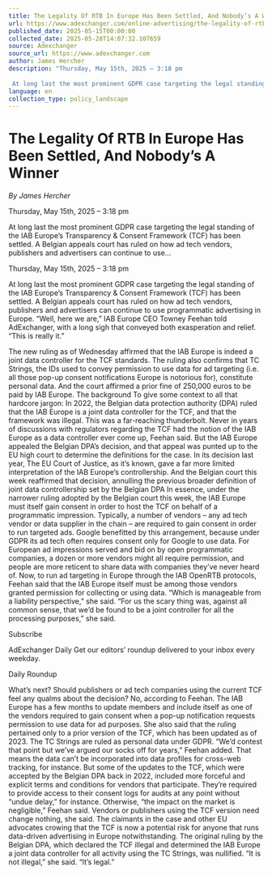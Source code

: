 ```yaml
---
title: The Legality Of RTB In Europe Has Been Settled, And Nobody’s A Winner
url: https://www.adexchanger.com/online-advertising/the-legality-of-rtb-in-europe-has-been-settled-and-nobodys-a-winner/
published_date: 2025-05-15T00:00:00
collected_date: 2025-05-28T14:07:32.107659
source: Adexchanger
source_url: https://www.adexchanger.com
author: James Hercher
description: "Thursday, May 15th, 2025 – 3:18 pm 
 
 At long last the most prominent GDPR case targeting the legal standing of the IAB Europe’s Transparency &amp; Consent Framework (TCF) has been settled. A Belgian appeals court has ruled on how ad tech vendors, publishers and advertisers can continue to use..."
language: en
collection_type: policy_landscape
---
```


# The Legality Of RTB In Europe Has Been Settled, And Nobody’s A Winner

*By James Hercher*

Thursday, May 15th, 2025 – 3:18 pm 
 
 At long last the most prominent GDPR case targeting the legal standing of the IAB Europe’s Transparency &amp; Consent Framework (TCF) has been settled. A Belgian appeals court has ruled on how ad tech vendors, publishers and advertisers can continue to use...

Thursday, May 15th, 2025 – 3:18 pm 
 
 At long last the most prominent GDPR case targeting the legal standing of the IAB Europe’s Transparency &amp; Consent Framework (TCF) has been settled. A Belgian appeals court has ruled on how ad tech vendors, publishers and advertisers can continue to use programmatic advertising in Europe. 
 “Well, here we are,” IAB Europe CEO Towney Feehan told AdExchanger, with a long sigh that conveyed both exasperation and relief. “This is really it.”

The new ruling as of Wednesday affirmed that the IAB Europe is indeed a joint data controller for the TCF standards. The ruling also confirms that TC Strings, the IDs used to convey permission to use data for ad targeting (i.e. all those pop-up consent notifications Europe is notorious for), constitute personal data. And the court affirmed a prior fine of 250,000 euros to be paid by IAB Europe. 
 The background 
 To give some context to all that hardcore jargon: In 2022, the Belgian data protection authority (DPA) ruled that the IAB Europe is a joint data controller for the TCF, and that the framework was illegal. This was a far-reaching thunderbolt. Never in years of discussions with regulators regarding the TCF had the notion of the IAB Europe as a data controller ever come up, Feehan said. 
 But the IAB Europe appealed the Belgian DPA’s decision, and that appeal was punted up to the EU high court to determine the definitions for the case. 
 In its decision last year, The EU Court of Justice, as it’s known, gave a far more limited interpretation of the IAB Europe’s controllership. And the Belgian court this week reaffirmed that decision, annulling the previous broader definition of joint data controllership set by the Belgian DPA 
 In essence, under the narrower ruling adopted by the Belgian court this week, the IAB Europe must itself gain consent in order to host the TCF on behalf of a programmatic impression. Typically, a number of vendors – any ad tech vendor or data supplier in the chain – are required to gain consent in order to run targeted ads. 
 Google benefitted by this arrangement, because under GDPR its ad tech often requires consent only for Google to use data. For European ad impressions served and bid on by open programmatic companies, a dozen or more vendors might all require permission, and people are more reticent to share data with companies they’ve never heard of. 
 Now, to run ad targeting in Europe through the IAB OpenRTB protocols, Feehan said that the IAB Europe itself must be among those vendors granted permission for collecting or using data. “Which is manageable from a liability perspective,” she said. 
 “For us the scary thing was, against all common sense, that we’d be found to be a joint controller for all the processing purposes,” she said. 
 
 Subscribe

AdExchanger Daily 
 Get our editors’ roundup delivered to your inbox every weekday. 
 
 Daily Roundup

What’s next? 
 Should publishers or ad tech companies using the current TCF feel any qualms about the decision? 
 No, according to Feehan. 
 The IAB Europe has a few months to update members and include itself as one of the vendors required to gain consent when a pop-up notification requests permission to use data for ad purposes. 
 She also said that the ruling pertained only to a prior version of the TCF, which has been updated as of 2023. 
 The TC Strings are ruled as personal data under GDPR. “We’d contest that point but we’ve argued our socks off for years,” Feehan added. 
 That means the data can’t be incorporated into data profiles for cross-web tracking, for instance. But some of the updates to the TCF, which were accepted by the Belgian DPA back in 2022, included more forceful and explicit terms and conditions for vendors that participate. They’re required to provide access to their consent logs for audits at any point without “undue delay,” for instance. 
 Otherwise, “the impact on the market is negligible,” Feehan said. Vendors or publishers using the TCF version need change nothing, she said. The claimants in the case and other EU advocates crowing that the TCF is now a potential risk for anyone that runs data-driven advertising in Europe notwithstanding. The original ruling by the Belgian DPA, which declared the TCF illegal and determined the IAB Europe a joint data controller for all activity using the TC Strings, was nullified. 
 “It is not illegal,” she said. “It’s legal.”